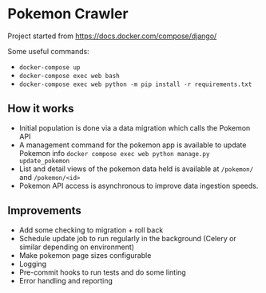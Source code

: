 # Pokemon Crawler

Project started from https://docs.docker.com/compose/django/

Some useful commands:

* `docker-compose up`
* `docker-compose exec web bash`
* `docker-compose exec web python -m pip install -r requirements.txt`


## How it works

- Initial population is done via a data migration which calls the Pokemon API
- A management command for the pokemon app is available to update Pokemon info
    `docker compose exec web python manage.py update_pokemon`
- List and detail views of the pokemon data held is available at `/pokemon/` and `/pokemon/<id>`
- Pokemon API access is asynchronous to improve data ingestion speeds.



## Improvements
- Add some checking to migration + roll back
- Schedule update job to run regularly in the background (Celery or similar depending on environment)
- Make pokemon page sizes configurable
- Logging
- Pre-commit hooks to run tests and do some linting
- Error handling and reporting